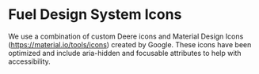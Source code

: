 Fuel Design System Icons
======

We use a combination of custom Deere icons and Material Design Icons (https://material.io/tools/icons) created by Google. These icons have been optimized and include aria-hidden and focusable attributes to help with accessibility.


